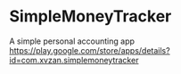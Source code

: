 # SimpleMoneyTracker
A simple personal accounting app  
https://play.google.com/store/apps/details?id=com.xvzan.simplemoneytracker
